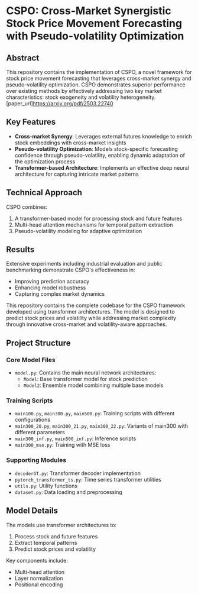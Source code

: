 # CSPO: Cross-Market Synergistic Stock Price Movement Forecasting with Pseudo-volatility Optimization

## Abstract
This repository contains the implementation of CSPO, a novel framework for stock price movement forecasting that leverages cross-market synergy and pseudo-volatility optimization. CSPO demonstrates superior performance over existing methods by effectively addressing two key market characteristics: stock exogeneity and volatility heterogeneity.
 [paper_url]https://arxiv.org/pdf/2503.22740
## Key Features
- **Cross-market Synergy**: Leverages external futures knowledge to enrich stock embeddings with cross-market insights
- **Pseudo-volatility Optimization**: Models stock-specific forecasting confidence through pseudo-volatility, enabling dynamic adaptation of the optimization process
- **Transformer-based Architecture**: Implements an effective deep neural architecture for capturing intricate market patterns

## Technical Approach
CSPO combines:
1. A transformer-based model for processing stock and future features
2. Multi-head attention mechanisms for temporal pattern extraction
3. Pseudo-volatility modeling for adaptive optimization

## Results
Extensive experiments including industrial evaluation and public benchmarking demonstrate CSPO's effectiveness in:
- Improving prediction accuracy
- Enhancing model robustness
- Capturing complex market dynamics

This repository contains the complete codebase for the CSPO framework developed using transformer architectures. The model is designed to predict stock prices and volatility while addressing market complexity through innovative cross-market and volatility-aware approaches.


## Project Structure

### Core Model Files
- `model.py`: Contains the main neural network architectures:
  - `Model`: Base transformer model for stock prediction
  - `Model2`: Ensemble model combining multiple base models

### Training Scripts
- `main100.py`, `main300.py`, `main500.py`: Training scripts with different configurations
- `main300_20.py`, `main300_21.py`, `main300_22.py`: Variants of main300 with different parameters
- `main300_inf.py`, `main500_inf.py`: Inference scripts
- `main300_mse.py`: Training with MSE loss

### Supporting Modules
- `decoderGT.py`: Transformer decoder implementation
- `pytorch_transformer_ts.py`: Time series transformer utilities
- `utils.py`: Utility functions
- `dataset.py`: Data loading and preprocessing

## Model Details

The models use transformer architectures to:
1. Process stock and future features
2. Extract temporal patterns
3. Predict stock prices and volatility

Key components include:
- Multi-head attention
- Layer normalization
- Positional encoding
